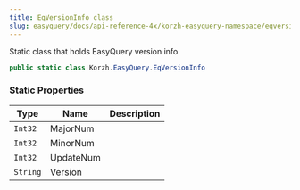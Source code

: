```yaml
---
title: EqVersionInfo class
slug: easyquery/docs/api-reference-4x/korzh-easyquery-namespace/eqversioninfo-class
---
```



Static class that holds EasyQuery version info
```csharp
public static class Korzh.EasyQuery.EqVersionInfo

```

### Static Properties

| Type | Name | Description | 
| --- | --- | --- | 
| `Int32` | MajorNum |  | 
| `Int32` | MinorNum |  | 
| `Int32` | UpdateNum |  | 
| `String` | Version |  |